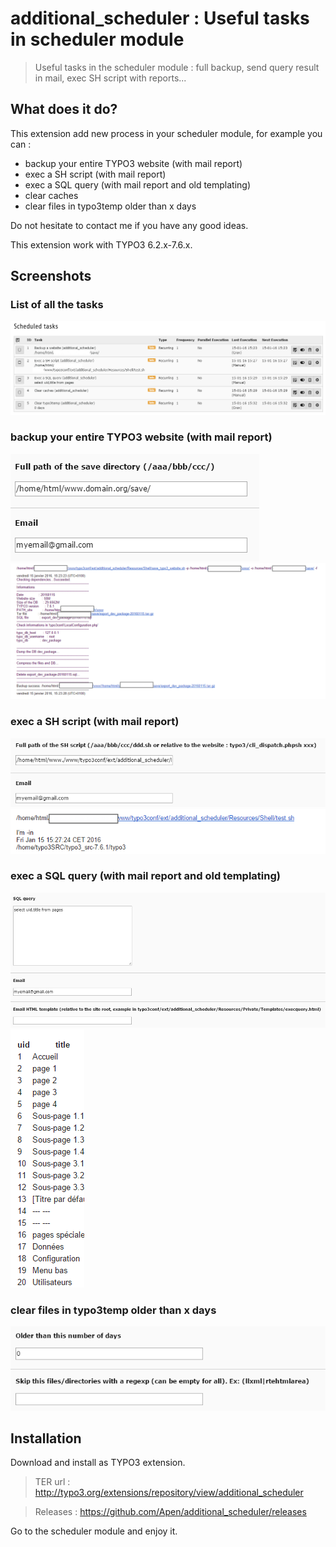 additional_scheduler : Useful tasks in scheduler module
=======================================================
>  Useful tasks in the scheduler module : full backup, send query result in mail, exec SH script with reports...

## What does it do?

This extension add new process in your scheduler module, for example you can :
* backup your entire TYPO3 website (with mail report)
* exec a SH script (with mail report)
* exec a SQL query (with mail report and old templating)
* clear caches
* clear files in typo3temp older than x days

Do not hesitate to contact me if you have any good ideas.

This extension work with TYPO3 6.2.x-7.6.x.

## Screenshots


### List of all the tasks

![](https://raw.githubusercontent.com/Apen/additional_scheduler/master/Resources/Public/Images/list.png)

### backup your entire TYPO3 website (with mail report)

![](https://raw.githubusercontent.com/Apen/additional_scheduler/master/Resources/Public/Images/backup.png)
![](https://raw.githubusercontent.com/Apen/additional_scheduler/master/Resources/Public/Images/backup-email.png)

### exec a SH script (with mail report)

![](https://raw.githubusercontent.com/Apen/additional_scheduler/master/Resources/Public/Images/exec.png)
![](https://raw.githubusercontent.com/Apen/additional_scheduler/master/Resources/Public/Images/exec-email.png)

### exec a SQL query (with mail report and old templating)

![](https://raw.githubusercontent.com/Apen/additional_scheduler/master/Resources/Public/Images/query.png)
![](https://raw.githubusercontent.com/Apen/additional_scheduler/master/Resources/Public/Images/query-email.png)

### clear files in typo3temp older than x days

![](https://raw.githubusercontent.com/Apen/additional_scheduler/master/Resources/Public/Images/typo3temp.png)

## Installation

Download and install as TYPO3 extension.

>TER url : http://typo3.org/extensions/repository/view/additional_scheduler

>Releases : https://github.com/Apen/additional_scheduler/releases

Go to the scheduler module and enjoy it.



